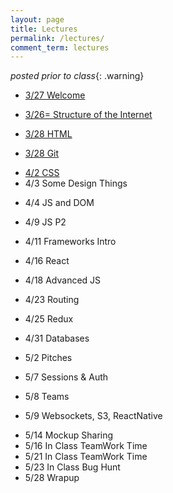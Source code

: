 ```yaml
---
layout: page
title: Lectures
permalink: /lectures/
comment_term: lectures
---
```



*posted prior to class*{: .warning}

<!-- * 3/27 Welcome -->
* [3/27 Welcome](00_welcome/)
<!-- * 3/26 Structure of the Internet -->
* [3/26= Structure of the Internet](01_interwebs/)
<!-- * 3/28 HTML -->
* [3/28 HTML](02_html/)
<!-- * 3/28 Gits -->
* [3/28 Git](02_git/)
<!-- * 4/2 CSS -->
<!-- * 4/2 CSS -->
* [4/2 CSS ](03_css/)
* 4/3 Some Design Things
<!-- * [4/4 Some Design Things](03_design/) -->
* 4/4 JS and DOM
<!-- * [4/5 JS and DOM](04_js1) -->
* 4/9 JS P2
<!-- * [4/10 JS P2](05_js2) -->
* 4/11 Frameworks Intro
<!-- * [4/12 Frameworks Intro](06_react1) -->
* 4/16 React
<!-- * [4/17 React](07_react2) -->
* 4/18 Advanced JS
<!-- * [4/19 Advanced JS](08_advanced_js) -->
<!-- * 4/17 Projects -->
<!-- * [4/17 Projects](07_project_intro) -->
* 4/23 Routing
<!-- * [4/24 Routing](09_routing) -->
* 4/25 Redux
<!-- * [4/26 Redux](10_redux) -->
* 4/31 Databases
<!-- * [5/1 Databases](12_intro_to_databases) -->
* 5/2 Pitches
<!-- * [5/3 Pitches](11_pitches) -->
* 5/7 Sessions & Auth
<!-- * [5/8 Sessions & Auth](13_sessions_auth) -->
* 5/8 Teams
<!-- * [5/9 Teams](13_teams) -->
* 5/9 Websockets, S3, ReactNative
<!-- * [5/10 Websockets, S3, ReactNative (ec shorts)](15_ec_shorts) -->
* 5/14 Mockup Sharing
* 5/16 In Class TeamWork Time
* 5/21 In Class TeamWork Time
* 5/23 In Class Bug Hunt
* 5/28 Wrapup
<!-- * [5/29 Wrapup](16_wrapup) -->
